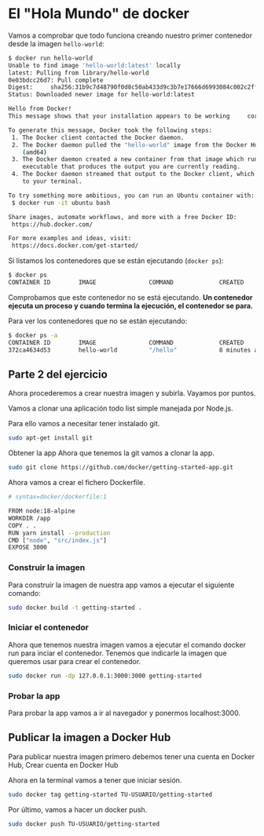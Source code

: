# El "Hola Mundo" de docker

Vamos a comprobar que todo funciona creando nuestro primer contenedor desde la imagen `hello-world`:

```bash
$ docker run hello-world
Unable to find image 'hello-world:latest' locally
latest: Pulling from library/hello-world
0e03bdcc26d7: Pull complete 
Digest:     sha256:31b9c7d48790f0d8c50ab433d9c3b7e17666d6993084c002c2ff1ca09b96391d
Status: Downloaded newer image for hello-world:latest

Hello from Docker!
This message shows that your installation appears to be working     correctly.

To generate this message, Docker took the following steps:
 1. The Docker client contacted the Docker daemon.
 2. The Docker daemon pulled the "hello-world" image from the Docker Hub.
    (amd64)
 3. The Docker daemon created a new container from that image which runs    the
    executable that produces the output you are currently reading.
 4. The Docker daemon streamed that output to the Docker client, which  sent it
    to your terminal.

To try something more ambitious, you can run an Ubuntu container with:
 $ docker run -it ubuntu bash

Share images, automate workflows, and more with a free Docker ID:
 https://hub.docker.com/

For more examples and ideas, visit:
 https://docs.docker.com/get-started/
```


Si listamos los contenedores que se están ejecutando (`docker ps`):

```bash
$ docker ps
CONTAINER ID        IMAGE               COMMAND             CREATED             STATUS              PORTS               NAMES
```
Comprobamos que este contenedor no se está ejecutando. **Un contenedor ejecuta un proceso y cuando termina la ejecución, el contenedor se para.**

Para ver los contenedores que no se están ejecutando:

```bash
$ docker ps -a
CONTAINER ID        IMAGE               COMMAND             CREATED             STATUS                     PORTS               NAMES
372ca4634d53        hello-world         "/hello"            8 minutes ago       Exited (0) 8 minutes ago                       elastic_johnson
```

## Parte 2 del ejercicio

Ahora procederemos a crear nuestra imagen y subirla. Vayamos por puntos.

Vamos a clonar una aplicación todo list simple manejada por Node.js.

Para ello vamos a necesitar tener instalado git.

```bash
sudo apt-get install git
```

Obtener la app
Ahora que tenemos la git vamos a clonar la app.

```bash
sudo git clone https://github.com/docker/getting-started-app.git
```

Ahora vamos a crear el fichero Dockerfile.

```bash
# syntax=docker/dockerfile:1

FROM node:18-alpine
WORKDIR /app
COPY . .
RUN yarn install --production
CMD ["node", "src/index.js"]
EXPOSE 3000
```

 ### Construir la imagen
Para construir la imagen de nuestra app vamos a ejecutar el siguiente comando:

```bash
sudo docker build -t getting-started .
```

### Iniciar el contenedor
Ahora que tenemos nuestra imagen vamos a ejecutar el comando docker run para inciar el contenedor. Tenemos que indicarle la imagen que queremos usar para crear el contenedor.

```bash
sudo docker run -dp 127.0.0.1:3000:3000 getting-started
```

### Probar la app
Para probar la app vamos a ir al navegador y ponermos localhost:3000.

## Publicar la imagen a Docker Hub
Para publicar nuestra imagen primero debemos tener una cuenta en Docker Hub, Crear cuenta en Docker Hub

Ahora en la terminal vamos a tener que iniciar sesión.

```bash
sudo docker tag getting-started TU-USUARIO/getting-started
```

Por último, vamos a hacer un docker push.
```bash
sudo docker push TU-USUARIO/getting-started
```
